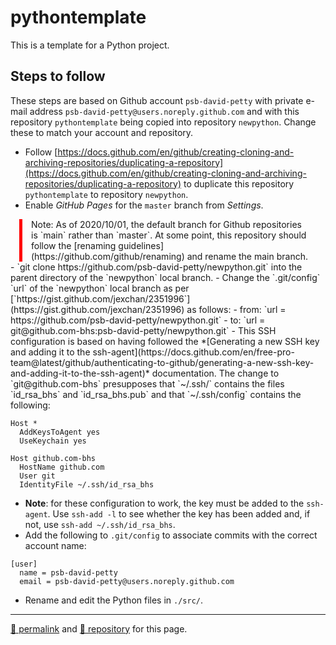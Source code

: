 # pythontemplate

This is a template for a Python project.

## Steps to follow

These steps are based on Github account `psb-david-petty` with private e-mail address `psb-david-petty@users.noreply.github.com` and with this repository `pythontemplate` being copied into repository `newpython`. Change these to match your account and repository.

- Follow [https://docs.github.com/en/github/creating-cloning-and-archiving-repositories/duplicating-a-repository](https://docs.github.com/en/github/creating-cloning-and-archiving-repositories/duplicating-a-repository) to duplicate this repository `pythontemplate` to repository `newpython`.
- Enable *GitHub Pages* for the `master` branch from *Settings*.
<p style="margin: 0 1em; padding: 0 1em; border-left: thick solid red;">Note: As of 2020/10/01, the default branch for Github repositories is `main` rather than `master`. At some point, this repository should follow the [renaming guidelines](https://github.com/github/renaming) and rename the main branch.</p>
- `git clone https://github.com/psb-david-petty/newpython.git` into the parent directory of the `newpython` local branch.
- Change the `.git/config` `url` of the `newpython` local branch as per [`https://gist.github.com/jexchan/2351996`](https://gist.github.com/jexchan/2351996) as follows:
  - from: `url = https://github.com/psb-david-petty/newpython.git`
  - to: `url = git@github.com-bhs:psb-david-petty/newpython.git`
- This SSH configuration is based on having followed the *[Generating a new SSH key and adding it to the ssh-agent](https://docs.github.com/en/free-pro-team@latest/github/authenticating-to-github/generating-a-new-ssh-key-and-adding-it-to-the-ssh-agent)* documentation. The change to `git@github.com-bhs` presupposes that `~/.ssh/` contains the files `id_rsa_bhs` and `id_rsa_bhs.pub` and that `~/.ssh/config` contains the following:

```
Host *
  AddKeysToAgent yes
  UseKeychain yes

Host github.com-bhs
  HostName github.com
  User git
  IdentityFile ~/.ssh/id_rsa_bhs
```
- **Note**: for these configuration to work, the key must be added to the `ssh-agent`. Use `ssh-add -l` to see whether the key has been added and, if not, use `ssh-add ~/.ssh/id_rsa_bhs`.
- Add the following to `.git/config` to associate commits with the correct account name:

```
[user]
  name = psb-david-petty
  email = psb-david-petty@users.noreply.github.com
```

- Rename and edit the Python files in `./src/`.

<hr>

[&#128279; permalink](https://psb-david-petty.github.io/pythontemplate) and [&#128297; repository](https://github.com/psb-david-petty/pythontemplate) for this page.
